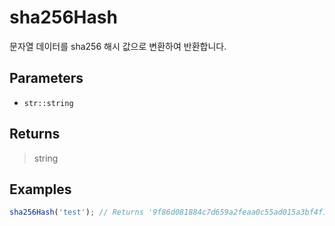 # sha256Hash <Badge type="tip" text="JavaScript" /><Badge type="info" text="Dart" />

문자열 데이터를 sha256 해시 값으로 변환하여 반환합니다.

## Parameters

- `str::string`

## Returns

> string

## Examples

```javascript
sha256Hash('test'); // Returns '9f86d081884c7d659a2feaa0c55ad015a3bf4f1b2b0b822cd15d6c15b0f00a08'
```
